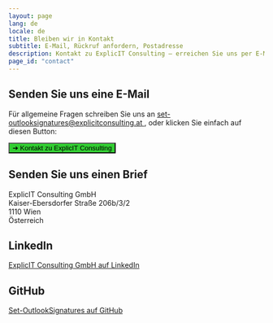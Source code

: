 ```yaml
---
layout: page
lang: de
locale: de
title: Bleiben wir in Kontakt
subtitle: E-Mail, Rückruf anfordern, Postadresse
description: Kontakt zu ExplicIT Consulting – erreichen Sie uns per E-Mail, fordern Sie einen Rückruf an oder senden Sie einen Brief. Finden Sie unsere LinkedIn- und GitHub-Links für weitere Kontaktmöglichkeiten.
page_id: "contact"
---
```

<h2>Senden Sie uns eine E-Mail</h2>
<p>
  Für allgemeine Fragen schreiben Sie uns an 
  <a href="mailto:set-outlooksignatures@explicitconsulting.at">
    set-outlooksignatures@explicitconsulting.at
  </a>, oder klicken Sie einfach auf diesen Button:
</p>
<p>
  <a href="mailto:set-outlooksignatures@explicitconsulting.at">
    <button class="button is-link is-normal is-hover has-text-black has-text-weight-bold" style="background-color: limegreen">
      ➔ Kontakt zu ExplicIT Consulting
    </button>
  </a>
</p>

<h2>Senden Sie uns einen Brief</h2>
<p>
  ExplicIT Consulting GmbH<br>
  Kaiser-Ebersdorfer Straße 206b/3/2<br>
  1110 Wien<br>
  Österreich
</p>

<h2>LinkedIn</h2>
<p>
  <a href="https://www.linkedin.com/company/explicit-consulting-gmbh">
    ExplicIT Consulting GmbH auf LinkedIn
  </a>
</p>

<h2>GitHub</h2>
<p>
  <a href="https://github.com/Set-OutlookSignatures">
    Set-OutlookSignatures auf GitHub
  </a>
</p>

